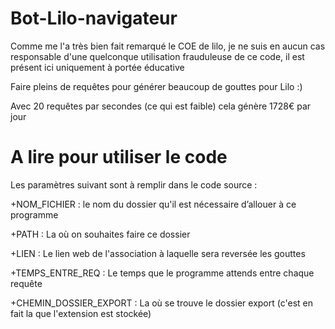 # Bot-Lilo-navigateur

Comme me l'a très bien fait remarqué le COE de lilo, je ne suis en aucun cas responsable d'une quelconque utilisation frauduleuse de ce code, il est présent ici uniquement à portée éducative

Faire pleins de requêtes pour générer beaucoup de gouttes pour Lilo :)


Avec 20 requêtes par secondes (ce qui est faible) cela génère 1728€ par jour

# A lire pour utiliser le code
Les paramètres suivant sont à remplir dans le code source :


+NOM_FICHIER : le nom du dossier qu'il est nécessaire d’allouer à ce programme


+PATH : La où on souhaites faire ce dossier


+LIEN : Le lien web de l'association à laquelle sera reversée les gouttes


+TEMPS_ENTRE_REQ : Le temps que le programme attends entre chaque requête


+CHEMIN_DOSSIER_EXPORT : La où se trouve le dossier export (c'est en fait la que l'extension est stockée)


